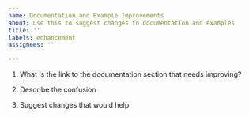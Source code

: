 ```yaml
---
name: Documentation and Example Improvements
about: Use this to suggest changes to documentation and examples
title: ''
labels: enhancement
assignees: ''

---
```


<!--

Thank you for using cx_Oracle.

Please answer these questions so we can help you.

Use Markdown syntax, see https://docs.github.com/github/writing-on-github/getting-started-with-writing-and-formatting-on-github/basic-writing-and-formatting-syntax

-->

1. What is the link to the documentation section that needs improving?

2. Describe the confusion

3. Suggest changes that would help
